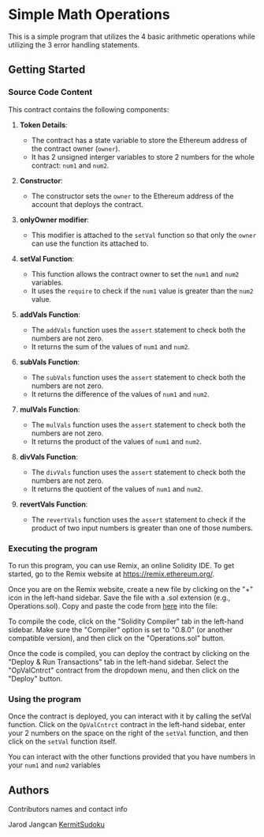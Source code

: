 # Simple Math Operations

This is a simple program that utilizes the 4 basic arithmetic operations while utilizing the 3 error handling statements.

## Getting Started

### Source Code Content

This contract contains the following components:

1. **Token Details**:
	- The contract has a state variable to store the Ethereum address of the contract owner (`owner`).
	- It has 2 unsigned interger variables to store 2 numbers for the whole contract: `num1` and `num2`. 

2. **Constructor**:
	- The constructor sets the `owner` to the Ethereum address of the account that deploys the contract.
	
3. **onlyOwner modifier**:
	- This modifier is attached to the `setVal` function so that only the `owner` can use the function its attached to. 

4. **setVal Function**:
	- This function allows the contract owner to set the `num1` and `num2` variables.
	- It uses the `require` to check if the `num1` value is greater than the `num2` value.

5. **addVals Function**:
	- The `addVals` function uses the `assert` statement to check both the numbers are not zero.
	- It returns the sum of the values of `num1` and `num2`. 

6. **subVals Function**:
	- The `subVals` function uses the `assert` statement to check both the numbers are not zero.
	- It returns the difference of the values of `num1` and `num2`. 

7. **mulVals Function**:
	- The `mulVals` function uses the `assert` statement to check both the numbers are not zero.
	- It returns the product of the values of `num1` and `num2`. 

8. **divVals Function**:
	- The `divVals` function uses the `assert` statement to check both the numbers are not zero.
	- It returns the quotient of the values of `num1` and `num2`. 

9. **revertVals Function**:
	- The `revertVals` function uses the `assert` statement to check if the product of two input numbers is greater than one of those numbers.

### Executing the program

To run this program, you can use Remix, an online Solidity IDE. To get started, go to the Remix website at https://remix.ethereum.org/.

Once you are on the Remix website, create a new file by clicking on the "+" icon in the left-hand sidebar. Save the file with a .sol extension (e.g., Operations.sol). Copy and paste the code from [here](https://github.com/KermitSudoku/Eth-Avax-Project-1/blob/main/Metacrafters-Eth%2BAvax-Prjct-1.sol) into the file:

To compile the code, click on the "Solidity Compiler" tab in the left-hand sidebar. Make sure the "Compiler" option is set to "0.8.0" (or another compatible version), and then click on the "Operations.sol" button.

Once the code is compiled, you can deploy the contract by clicking on the "Deploy & Run Transactions" tab in the left-hand sidebar. Select the "OpValCntrct" contract from the dropdown menu, and then click on the "Deploy" button.

### Using the program

Once the contract is deployed, you can interact with it by calling the setVal function. Click on the `OpValCntrct` contract in the left-hand sidebar, enter your 2 numbers on the space on the right of the `setVal` function, and then click on the `setVal` function itself. 

You can interact with the other functions provided that you have numbers in your `num1` and `num2` variables

## Authors

Contributors names and contact info

Jarod Jangcan
[KermitSudoku](https://github.com/KermitSudoku)

